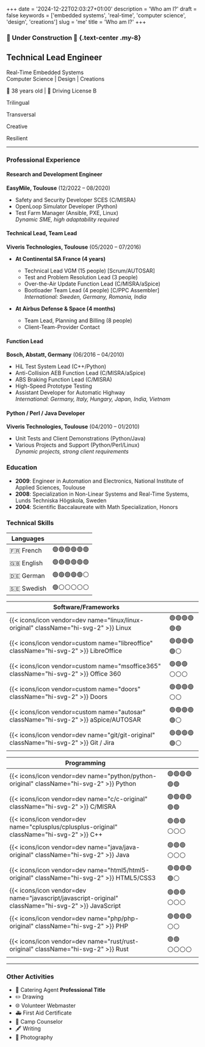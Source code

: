 +++
date = '2024-12-22T02:03:27+01:00'
description = 'Who am I?'
draft = false
keywords = ['embedded systems', 'real-time', 'computer science', 'design', 'creations']
slug = 'me'
title = 'Who am I?'
+++

### 🚧 Under Construction 🚧 {.text-center .my-8}

<div class="text-center">

## Technical Lead Engineer

<p class="h4 font-bold">
Real-Time Embedded Systems<br/>
Computer Science | Design | Creations
</p>

🎂 38 years old | 🚗 Driving License B

<div class="flex flex-row flex-wrap justify-center gap-8">

<p class="m-1 block rounded bg-theme-light px-3 py-1 font-bold hover:bg-primary hover:text-white dark:bg-darkmode-theme-light dark:hover:bg-darkmode-primary dark:hover:text-dark">
<i class="fa-solid fa-language"></i> Trilingual
</p>
<p class="m-1 block rounded bg-theme-light px-3 py-1 font-bold hover:bg-primary hover:text-white dark:bg-darkmode-theme-light dark:hover:bg-darkmode-primary dark:hover:text-dark">
<i class="fa-solid fa-arrow-down-up-across-line"></i> Transversal
</p>
<p class="m-1 block rounded bg-theme-light px-3 py-1 font-bold hover:bg-primary hover:text-white dark:bg-darkmode-theme-light dark:hover:bg-darkmode-primary dark:hover:text-dark">
<i class="fa-solid fa-palette"></i> Creative
</p>
<p class="font-bold m-1 block rounded bg-theme-light px-3 py-1 hover:bg-primary hover:text-white dark:bg-darkmode-theme-light dark:hover:bg-darkmode-primary dark:hover:text-dark">
<i class="fa-solid fa-cloud-sun-rain"></i> Resilient
</p>

</div>

</div>

---

<div class="grid grid-cols-1 gap-8 xl:grid-cols-3">

<div class="col-span-1 xl:col-span-2">

### Professional Experience

#### Research and Development Engineer

**EasyMile, Toulouse** (12/2022 – 08/2020)

- Safety and Security Developer SCES (C/MISRA)
- OpenLoop Simulator Developer (Python)
- Test Farm Manager (Ansible, PXE, Linux)  
  _Dynamic SME, high adaptability required_

#### Technical Lead, Team Lead

**Viveris Technologies, Toulouse** (05/2020 – 07/2016)

- **At Continental SA France (4 years)**

  - Technical Lead VGM (15 people) [Scrum/AUTOSAR]
  - Test and Problem Resolution Lead (3 people)
  - Over-the-Air Update Function Lead (C/MISRA/aSpice)
  - Bootloader Team Lead (4 people) [C/PPC Assembler]  
    _International: Sweden, Germany, Romania, India_

- **At Airbus Defense & Space (4 months)**
  - Team Lead, Planning and Billing (8 people)
  - Client-Team-Provider Contact

#### Function Lead

**Bosch, Abstatt, Germany** (06/2016 – 04/2010)

- HiL Test System Lead (C++/Python)
- Anti-Collision AEB Function Lead (C/MISRA/aSpice)
- ABS Braking Function Lead (C/MISRA)
- High-Speed Prototype Testing
- Assistant Developer for Automatic Highway  
  _International: Germany, Italy, Hungary, Japan, India, Vietnam_

#### Python / Perl / Java Developer

**Viveris Technologies, Toulouse** (04/2010 – 01/2010)

- Unit Tests and Client Demonstrations (Python/Java)
- Various Projects and Support (Python/Perl/Linux)  
  _Dynamic projects, strong client requirements_

</div>

<div class="col-span-1">

### Education

- **2009**: Engineer in Automation and Electronics, National Institute of
  Applied Sciences, Toulouse
- **2008**: Specialization in Non-Linear Systems and Real-Time Systems, Lunds
  Techniska Högskola, Sweden
- **2004**: Scientific Baccalaureate with Math Specialization, Honors

### Technical Skills

<div class="grid grid-cols-1 md:grid-cols-2 md:gap-6 xl:grid-cols-1">

<div class="col-span-1">

| **Languages** |              |
| ------------- | ------------ |
| 🇫🇷 French     | 🟢🟢🟢🟢🟢🟢 |
| 🇬🇧 English    | 🟢🟢🟢🟢🟢🟢 |
| 🇩🇪 German     | 🟢🟢🟢🟢🟢⚪ |
| 🇸🇪 Swedish    | 🟢⚪⚪⚪⚪⚪ |

</div>

<div class="col-span-1">

| **Software/Frameworks**                                                                       |              |
| --------------------------------------------------------------------------------------------- | ------------ |
| {{< icons/icon vendor=dev name="linux/linux-original" className="hi-svg-2" >}} Linux          | 🟢🟢🟢🟢🟢🟢 |
| {{< icons/icon vendor=custom name="libreoffice"       className="hi-svg-2" >}} LibreOffice    | 🟢🟢🟢🟢🟢⚪ |
| {{< icons/icon vendor=custom name="msoffice365"       className="hi-svg-2" >}} Office 360     | 🟢🟢🟢⚪⚪⚪ |
| {{< icons/icon vendor=custom name="doors"             className="hi-svg-2" >}} Doors          | 🟢🟢🟢🟢⚪⚪ |
| {{< icons/icon vendor=custom name="autosar"           className="hi-svg-2" >}} aSpice/AUTOSAR | 🟢🟢🟢🟢🟢⚪ |
| {{< icons/icon vendor=dev name="git/git-original"     className="hi-svg-2" >}} Git / Jira     | 🟢🟢🟢🟢🟢⚪ |

</div>

<div class="col-span-1">

| **Programming**                                                                                     |              |
| --------------------------------------------------------------------------------------------------- | ------------ |
| {{< icons/icon vendor=dev name="python/python-original"         className="hi-svg-2" >}} Python     | 🟢🟢🟢🟢🟢🟢 |
| {{< icons/icon vendor=dev name="c/c-original"                   className="hi-svg-2" >}} C/MISRA    | 🟢🟢🟢🟢🟢🟢 |
| {{< icons/icon vendor=dev name="cplusplus/cplusplus-original"   className="hi-svg-2" >}} C++        | 🟢🟢🟢⚪⚪⚪ |
| {{< icons/icon vendor=dev name="java/java-original"             className="hi-svg-2" >}} Java       | 🟢🟢🟢⚪⚪⚪ |
| {{< icons/icon vendor=dev name="html5/html5-original"           className="hi-svg-2" >}} HTML5/CSS3 | 🟢🟢🟢🟢🟢⚪ |
| {{< icons/icon vendor=dev name="javascript/javascript-original" className="hi-svg-2" >}} JavaScript | 🟢🟢🟢⚪⚪⚪ |
| {{< icons/icon vendor=dev name="php/php-original"               className="hi-svg-2" >}} PHP        | 🟢🟢🟢🟢⚪⚪ |
| {{< icons/icon vendor=dev name="rust/rust-original"             className="hi-svg-2" >}} Rust       | 🟢🟢⚪⚪⚪⚪ |

</div>

</div>

</div>

</div>

---

### Other Activities

- 🍪 Catering Agent **Professional Title**
- ✏️ Drawing
- 🌐 Volunteer Webmaster
- 🚑 First Aid Certificate
- 🌄 Camp Counselor
- 🖋️ Writing
- 📸 Photography
